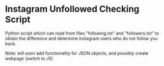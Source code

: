 # Instagram Unfollowed Checking Script

Python script which can read from files "following.txt" and "followers.txt" to obtain the difference and determine instagram users who do not follow you back. 

Note: will soon add functionality for JSON objects, and possibly create webpage (switch to JS)
